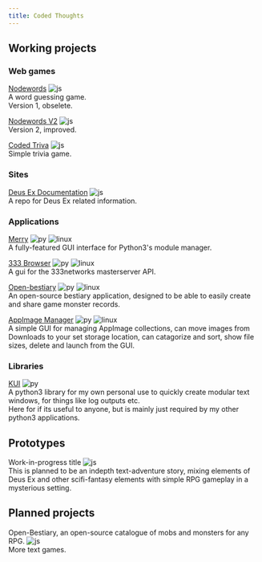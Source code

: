 ```yaml
---
title: Coded Thoughts
---
```


## Working projects

### Web games
[Nodewords](https://codedthoughts.github.io/nodewords/) ![js](https://img.shields.io/badge/-Online-informational.svg?logo=html5)<br>
A word guessing game.<br>
Version 1, obselete.<br>

[Nodewords V2](https://codedthoughts.github.io/nodewords/) ![js](https://img.shields.io/badge/-Online-informational.svg?logo=html5)<br> 
Version 2, improved.<br>

[Coded Triva](https://codedthoughts.github.io/trivia/) ![js](https://img.shields.io/badge/-Online-informational.svg?logo=html5)<br> 
Simple trivia game.<br>

### Sites
[Deus Ex Documentation](https://deusexhq.github.io/) ![js](https://img.shields.io/badge/-Online-informational.svg?logo=html5)<br> 
A repo for Deus Ex related information.<br>

### Applications
[Merry](https://github.com/Kaiz0r/Merry) ![py](https://img.shields.io/badge/Python-3.7%2B-informational.svg?logo=python) ![linux](https://img.shields.io/badge/-Made%20for%20Linux-informational.svg?logo=linux)<br> 
A fully-featured GUI interface for Python3's module manager.<br>

[333 Browser](https://github.com/Kaiz0r/333Browser) ![py](https://img.shields.io/badge/Python-3.7%2B-informational.svg?logo=python) ![linux](https://img.shields.io/badge/-Made%20for%20Linux-informational.svg?logo=linux) <br> 
A gui for the 333networks masterserver API.<br>

[Open-bestiary](https://github.com/Kaiz0r/open-bestiary) ![py](https://img.shields.io/badge/Python-3.7%2B-informational.svg?logo=python) ![linux](https://img.shields.io/badge/-Made%20for%20Linux-informational.svg?logo=linux) <br> 
An open-source bestiary application, designed to be able to easily create and share game monster records.<br>

[AppImage Manager](https://github.com/Kaiz0r/AppImages-Manager) ![py](https://img.shields.io/badge/Python-3.7%2B-informational.svg?logo=python) ![linux](https://img.shields.io/badge/-Made%20for%20Linux-informational.svg?logo=linux)<br> 
A simple GUI for managing AppImage collections, can move images from Downloads to your set storage location, can catagorize and sort, show file sizes, delete and launch from the GUI.<br>

### Libraries
[KUI](https://github.com/Kaiz0r/python3-kui) ![py](https://img.shields.io/badge/Python-3.7%2B-informational.svg?logo=python)<br> 
A python3 library for my own personal use to quickly create modular text windows, for things like log outputs etc.<br>
Here for if its useful to anyone, but is mainly just required by my other python3 applications.

## Prototypes
Work-in-progress title ![js](https://img.shields.io/badge/-Online-informational.svg?logo=html5)<br>
This is planned to be an indepth text-adventure story, mixing elements of Deus Ex and other scifi-fantasy elements with simple RPG gameplay in a mysterious setting.<br>

## Planned projects
Open-Bestiary, an open-source catalogue of mobs and monsters for any RPG. ![js](https://img.shields.io/badge/-Online-informational.svg?logo=html5)<br>
More text games.<br>

